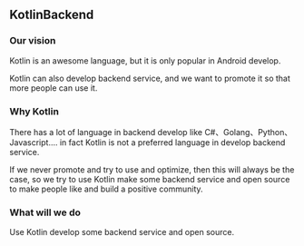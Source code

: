 ## KotlinBackend

### Our vision
Kotlin is an awesome language, but it is only popular in
 Android develop.

Kotlin can also develop backend service, 
and we want to promote it so that more people can use it.

### Why Kotlin
There has a lot of language in backend develop 
like C#、Golang、Python、Javascript....
in fact Kotlin is not a preferred language in
develop backend service.

If we never promote and try to use and 
optimize, then this will always be the case,
so we try to use Kotlin make some backend service
and open source to make people like and build a 
positive community.

### What will we do
Use Kotlin develop some backend service and open source.
